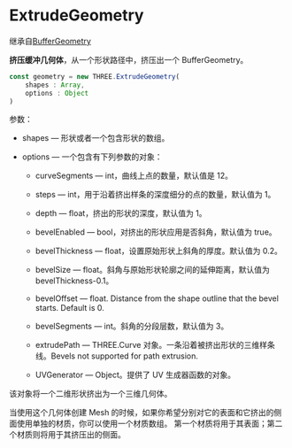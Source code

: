 # ExtrudeGeometry

继承自[BufferGeometry](../核心/02.BufferGeometry)

**挤压缓冲几何体**，从一个形状路径中，挤压出一个 BufferGeometry。

<MyIframe src="https://xarzhi.github.io/geometry/index.html#ExtrudeGeometry"></MyIframe>

```js
const geometry = new THREE.ExtrudeGeometry(
    shapes : Array,
    options : Object
)
```

参数：

-   shapes — 形状或者一个包含形状的数组。
-   options — 一个包含有下列参数的对象：

    -   curveSegments — int，曲线上点的数量，默认值是 12。

    -   steps — int，用于沿着挤出样条的深度细分的点的数量，默认值为 1。

    -   depth — float，挤出的形状的深度，默认值为 1。

    -   bevelEnabled — bool，对挤出的形状应用是否斜角，默认值为 true。

    -   bevelThickness — float，设置原始形状上斜角的厚度。默认值为 0.2。

    -   bevelSize — float。斜角与原始形状轮廓之间的延伸距离，默认值为 bevelThickness-0.1。

    -   bevelOffset — float. Distance from the shape outline that the bevel starts. Default is 0.

    -   bevelSegments — int。斜角的分段层数，默认值为 3。

    -   extrudePath — THREE.Curve 对象。一条沿着被挤出形状的三维样条线。Bevels not supported for path extrusion.

    -   UVGenerator — Object。提供了 UV 生成器函数的对象。

该对象将一个二维形状挤出为一个三维几何体。

当使用这个几何体创建 Mesh 的时候，如果你希望分别对它的表面和它挤出的侧面使用单独的材质，你可以使用一个材质数组。 第一个材质将用于其表面；第二个材质则将用于其挤压出的侧面。

